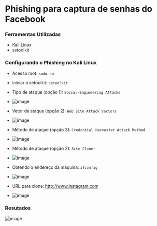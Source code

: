 # Phishing para captura de senhas do Facebook

### Ferramentas Utilizadas

- Kali Linux
- setoolkit

### Configurando o Phishing no Kali Linux

- Acesso root: ``` sudo su ```
- Iniciar o setoolkit: ``` setoolkit ```
- Tipo de ataque (opção 1): ``` Social-Engineering Attacks ``` 
- ![image](https://github.com/user-attachments/assets/a7fa57a6-4aef-4750-842a-444779816bf2)

- Vetor de ataque (opção 2): ``` Web Site Attack Vectors ```
- ![image](https://github.com/user-attachments/assets/44790a6c-c7eb-4806-919a-759f8fbe096c)

- Método de ataque (opção 3): ```Credential Harvester Attack Method ```
- ![image](https://github.com/user-attachments/assets/47035631-eee5-478a-9bf7-51302f6c8e67)

- Método de ataque (opção 2): ``` Site Cloner ```
- ![image](https://github.com/user-attachments/assets/2a1555ed-53aa-4dfe-a1cf-b86ec251d0e9)

- Obtendo o endereço da máquina: ``` ifconfig ```
- ![image](https://github.com/user-attachments/assets/41309615-3eb0-4a06-bbaa-b1bf61eb4c1a)

- URL para clone: http://www.instagram.com
- ![image](https://github.com/user-attachments/assets/a6865738-2352-45b4-a672-f0f4f94db0e4)

### Resutados

![image](https://github.com/user-attachments/assets/141fe986-260f-4d0b-8047-2a4dec203cdf)
